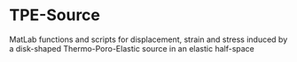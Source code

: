 # TPE-Source
MatLab functions and scripts for displacement, strain and stress induced by a disk-shaped Thermo-Poro-Elastic source in an elastic half-space
